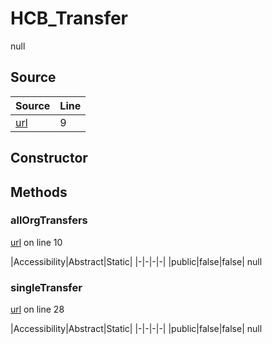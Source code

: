 # HCB_Transfer

null
## Source
|Source|Line|
|-|-|
|[url](https://github.com/devramsean0/hcb.js/blob/b148cc2/src/api_endpoints/transfer.ts#L9)|9|
## Constructor
## Methods
### allOrgTransfers
[url](https://github.com/devramsean0/hcb.js/blob/b148cc2/src/api_endpoints/transfer.ts#L10) on line 10  

|Accessibility|Abstract|Static|
|-|-|-|-|
|public|false|false|
null

### singleTransfer
[url](https://github.com/devramsean0/hcb.js/blob/b148cc2/src/api_endpoints/transfer.ts#L28) on line 28  

|Accessibility|Abstract|Static|
|-|-|-|-|
|public|false|false|
null

